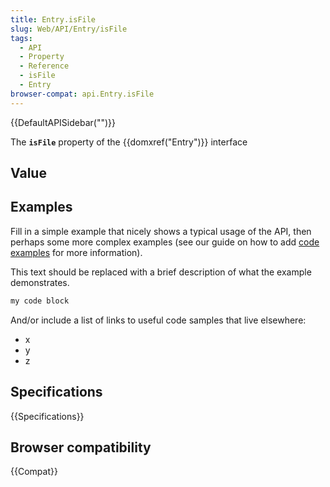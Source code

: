 ```yaml
---
title: Entry.isFile
slug: Web/API/Entry/isFile
tags:
  - API
  - Property
  - Reference
  - isFile
  - Entry
browser-compat: api.Entry.isFile
---
```

{{DefaultAPISidebar("")}}

The **`isFile`** property of the {{domxref("Entry")}} interface 

## Value



## Examples

Fill in a simple example that nicely shows a typical usage of the API, then perhaps some more complex examples (see our guide on how to add [code examples](/en-US/docs/MDN/Contribute/Structures/Code_examples) for more information).

This text should be replaced with a brief description of what the example demonstrates.

```js
my code block
```

And/or include a list of links to useful code samples that live elsewhere:

*   x
*   y
*   z

## Specifications

{{Specifications}}

## Browser compatibility

{{Compat}}


